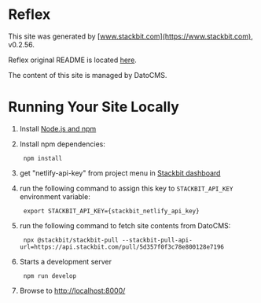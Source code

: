 # Reflex

This site was generated by [www.stackbit.com](https://www.stackbit.com), v0.2.56.

Reflex original README is located [here](./README.theme.md).

The content of this site is managed by DatoCMS.

# Running Your Site Locally

1. Install [Node.js and npm](https://nodejs.org/en/)

1. Install npm dependencies:

        npm install

1. get "netlify-api-key" from project menu in [Stackbit dashboard](https://app.stackbit.com/dashboard)

1. run the following command to assign this key to `STACKBIT_API_KEY` environment variable:

        export STACKBIT_API_KEY={stackbit_netlify_api_key}

1. run the following command to fetch site contents from DatoCMS:

        npx @stackbit/stackbit-pull --stackbit-pull-api-url=https://api.stackbit.com/pull/5d357f0f3c78e800128e7196

1. Starts a development server

        npm run develop

1. Browse to [http://localhost:8000/](http://localhost:8000/)
